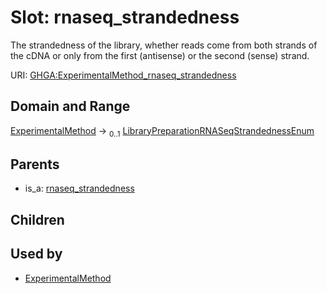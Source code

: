 
# Slot: rnaseq_strandedness


The strandedness of the library, whether reads come from both strands of the cDNA or only from the first (antisense) or the second (sense) strand.

URI: [GHGA:ExperimentalMethod_rnaseq_strandedness](https://w3id.org/GHGA/ExperimentalMethod_rnaseq_strandedness)


## Domain and Range

[ExperimentalMethod](ExperimentalMethod.md) &#8594;  <sub>0..1</sub> [LibraryPreparationRNASeqStrandednessEnum](LibraryPreparationRNASeqStrandednessEnum.md)

## Parents

 *  is_a: [rnaseq_strandedness](rnaseq_strandedness.md)

## Children


## Used by

 * [ExperimentalMethod](ExperimentalMethod.md)
